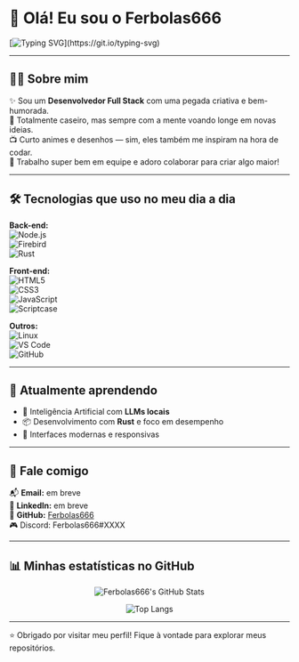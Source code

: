 # 👋 Olá! Eu sou o Ferbolas666

[![Typing SVG](https://readme-typing-svg.herokuapp.com?font=Fira+Code&duration=2000&pause=1000&color=00F7FF&center=true&vCenter=true&multiline=true&width=1000&lines=Desenvolvedor+Full+Stack+apaixonado+por+tecnologia+e+criatividade!;23+anos+%7C+Amante+de+animes+%7C+Trabalho+em+equipe+%F0%9F%92%AA;Explorando+novas+ideias+e+criando+solu%C3%A7%C3%B5es+incr%C3%ADveis!)](https://git.io/typing-svg)

---

## 🧑‍💻 Sobre mim

✨ Sou um **Desenvolvedor Full Stack** com uma pegada criativa e bem-humorada.  
🏡 Totalmente caseiro, mas sempre com a mente voando longe em novas ideias.  
📺 Curto animes e desenhos — sim, eles também me inspiram na hora de codar.  
🤝 Trabalho super bem em equipe e adoro colaborar para criar algo maior!

---

## 🛠️ Tecnologias que uso no meu dia a dia

**Back-end:**  
![Node.js](https://img.shields.io/badge/-Node.js-333333?style=for-the-badge&logo=node.js)  
![Firebird](https://img.shields.io/badge/-Firebird-333333?style=for-the-badge&logo=firefox&logoColor=orange)  
![Rust](https://img.shields.io/badge/-Rust-333333?style=for-the-badge&logo=rust)

**Front-end:**  
![HTML5](https://img.shields.io/badge/-HTML5-333333?style=for-the-badge&logo=html5)  
![CSS3](https://img.shields.io/badge/-CSS3-333333?style=for-the-badge&logo=css3&logoColor=blue)  
![JavaScript](https://img.shields.io/badge/-JavaScript-333333?style=for-the-badge&logo=javascript)  
![Scriptcase](https://img.shields.io/badge/-Scriptcase-333333?style=for-the-badge&logo=code&logoColor=white)

**Outros:**  
![Linux](https://img.shields.io/badge/-Linux-333333?style=for-the-badge&logo=linux)  
![VS Code](https://img.shields.io/badge/-VS%20Code-333333?style=for-the-badge&logo=visual-studio-code&logoColor=blue)  
![GitHub](https://img.shields.io/badge/-GitHub-333333?style=for-the-badge&logo=github)

---

## 🌱 Atualmente aprendendo

- 🧠 Inteligência Artificial com **LLMs locais**
- 📦 Desenvolvimento com **Rust** e foco em desempenho
- 📱 Interfaces modernas e responsivas

---

## 💬 Fale comigo

📬 **Email:** em breve  
💼 **LinkedIn:** em breve  
🐙 **GitHub:** [Ferbolas666](https://github.com/Ferbolas666)  
🎮 Discord: Ferbolas666#XXXX

---

## 📊 Minhas estatísticas no GitHub

<div align="center">

![Ferbolas666's GitHub Stats](https://github-readme-stats.vercel.app/api?username=Ferbolas666&show_icons=true&theme=tokyonight&hide_title=true&hide_rank=false)

![Top Langs](https://github-readme-stats.vercel.app/api/top-langs/?username=Ferbolas666&layout=compact&theme=tokyonight)

</div>

---

⭐ Obrigado por visitar meu perfil! Fique à vontade para explorar meus repositórios.
